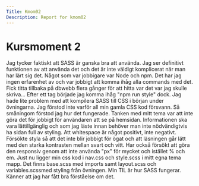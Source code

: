 ```yaml
---
Title: Kmom02
Description: Report for kmom02
---
```


Kursmoment 2
==================

Jag tycker faktiskt att SASS är ganska bra att använda. Jag ser definitivt funktionen av att använda det och det är inte väldigt komplicerat
när man har lärt sig det. Något som var jobbigare var Node och npm. Det har jag ingen erfarenhet av och var jobbigt att komma ihåg alla
commands med det. Fick titta tillbaka på dbwebb flera gånger för att hitta var det var jag skulle skriva... Efter ett tag började jag
komma ihåg "npm run style" dock. Jag hade lite problem med att kompilera SASS till CSS i början under övningarna. Jag förstod inte varför
all min gamla CSS kod försvann. Så småningom förstod jag hur det fungerade. Tanken med mitt tema var att inte göra det för jobbigt för användaren
att se på hemsidan. Informationen ska vara lättillgänglig och som jag läste innan behöver man inte nödvändigtvis ha sidan full av styling. Att
whitespace är något positivt, inte negativt. Försökte styla så att det inte blir jobbigt för ögat och att läsningen går lätt med den starka kontrasten
mellan svart och vitt. Har också försökt att göra den responsiv genom att inte använda "px" för mycket och istället % och em. Just nu ligger min css kod i
nav.css och style.scss i mitt egna tema mapp. Det finns base.scss med imports samt layout.scss och variables.scssmed styling från övningen.
Min TIL är hur SASS fungerar. Känner att jag har fått bra förståelse om det.
